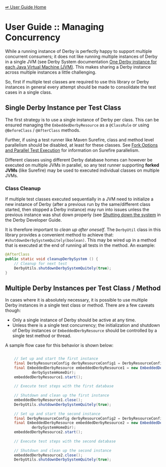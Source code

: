 <!--
Copyright 2016 Development Entropy (deventropy.org) Contributors

Licensed under the Apache License, Version 2.0 (the "License");
you may not use this file except in compliance with the License.
You may obtain a copy of the License at

    http://www.apache.org/licenses/LICENSE-2.0

Unless required by applicable law or agreed to in writing, software
distributed under the License is distributed on an "AS IS" BASIS,
WITHOUT WARRANTIES OR CONDITIONS OF ANY KIND, either express or implied.
See the License for the specific language governing permissions and
limitations under the License.
-->

[&#x21ab; User Guide Home](./index.html)
# User Guide :: Managing Concurrency

While a running instance of Derby is perfectly happy to support multiple concurrent consumers; it does not like running
multiple instances of Derby in a single JVM (see Derby System documentation
[One Derby instance for each Java Virtual Machine (JVM)](https://db.apache.org/derby/docs/10.12/devguide/cdevdvlp96597.html).
This makes sharing a Derby instance across multiple instances a little challenging.

So, first if multiple test classes are required to use this library or Derby instances in general every attempt should
be made to consolidate the test cases in a single class.

## Single Derby Instance per Test Class

The first strategy is to use a single instance of Derby per class. This can be ensured managing the `EmbeddedDerbyResource`
as a `@ClassRule` or using `@BeforeClass` / `@AfterClass` methods.

Further, if using a test runner like Maven Surefire, class and method level parallelism should be disabled, at least for
these classes. See 
[Fork Options and Parallel Test Execution](https://maven.apache.org/surefire/maven-surefire-plugin/examples/fork-options-and-parallel-execution.html)
for information on Surefire parallelism.

Different classes using different Derby database homes can however be executed on multiple JVMs in parallel, so any
test runner supporting **forked JVMs** (like Surefire) may be used to executed individual classes on multiple JVMs.

### Class Cleanup

If multiple test classes executed sequentially in a JVM need to initialize a new instance of Derby (after a previous run
by the same/different class started, then stopped a Derby instance) may run into issues unless the previous instance
was shut down properly (see [Shutting down the system](https://db.apache.org/derby/docs/10.12/devguide/tdevdvlp20349.html)
in the Derby Developer Guide.

It is therefore important to *clean up after oneself*. The `DerbyUtil` class in this library provides a convenient method
to achieve that: `#shutdownDerbySystemQuitely(boolean)`. This may be wired up in a method that is executed at the end of
running all tests in the method. An example:

```java
@AfterClass
public static void cleanupDerbySystem () {
	// Cleanup for next test
	DerbyUtils.shutdownDerbySystemQuitely(true);
}
```

## Multiple Derby Instances per Test Class / Method

In cases where it is absolutely necessary, it is possible to use multiple Derby instances in a single test class or
method. There are a few caveats though:

* Only a single instance of Derby should be active at any time.
* Unless there is a single test concurrency; the initialization and shutdown of Derby instances or `EmbeddedDerbyResource`
	should be controlled by a single test method or thread.

A sample flow case for this behavior is shown below:

```java

	// Set up and start the first instance
	final DerbyResourceConfig derbyResourceConfig1 = DerbyResourceConfig.buildDefault();	// Add other setup
	final EmbeddedDerbyResource embeddedDerbyResource1 = new EmbeddedDerbyResource(derbyResourceConfig1,
			derbySystemHomeDir);
	embeddedDerbyResource1.start();
	
	// Execute test steps with the first database
	
	// Shutdown and clean up the first instance
	embeddedDerbyResource1.close();
	DerbyUtils.shutdownDerbySystemQuitely(true);
	
	// Set up and start the second instance
	final DerbyResourceConfig derbyResourceConfig2 = DerbyResourceConfig.buildDefault();	// Add other setup
	final EmbeddedDerbyResource embeddedDerbyResource2 = new EmbeddedDerbyResource(derbyResourceConfig2,
			derbySystemHomeDir);
	embeddedDerbyResource2.start();
	
	// Execute test steps with the second database
	
	// Shutdown and clean up the second instance
	embeddedDerbyResource2.close();
	DerbyUtils.shutdownDerbySystemQuitely(true);
```
